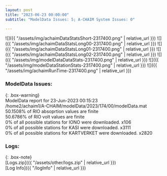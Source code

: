 ```yaml
---
layout: post
title: "2023-06-23 00:00:00"
subtitle: "ModelData Issues: 5; A-CHAIM System Issues: 0"

---
```


![]({{ "/assets/img/achaimDataStatsShort-2317400.png" | relative_url }})
![]({{ "/assets/img/achaimDataStatsLong00-2317400.png" | relative_url }})
![]({{ "/assets/img/achaimDataStatsLong01-2317400.png" | relative_url }})
![]({{ "/assets/img/achaimDataStatsLong02-2317400.png" | relative_url }})
![]({{ "/assets/img/modelDataDataStats-2317400.png" | relative_url }})
![]({{ "/assets/img/modelDataStationStats-2317400.png" | relative_url }})
![]({{ "/assets/img/achaimRunTime-2317400.png" | relative_url }})


### ModelData Issues:  
  
{: .box-warning}  
 ModelData report for 23-Jun-2023 00:15:23   
 /home2/achaim1/A-CHAIM/modelData/2023/174/00/modelData.mat   
 50.1508% of RIO absoprtion values are finite   
 50.6786% of RIO volt values are finite   
 0% of all possible stations for IONO were downloaded. x106   
 0% of all possible stations for KASI were downloaded. x3111   
 0% of all possible stations for KARTVERKET were downloaded. x2820   
  


### Logs:  
  
{: .box-note}  
[Logs.zip]({{ "/assets/other/logs.zip" | relative_url }})  
[Log Info]({{ "/logInfo" | relative_url }})  
